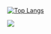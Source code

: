 [![Top Langs](https://github-readme-stats.vercel.app/api/top-langs/?username=cliquant)](https://github.com/anuraghazra/github-readme-stats)

![](https://komarev.com/ghpvc/?username=cliquant)
